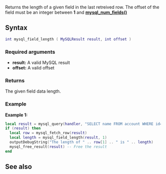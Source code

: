 <pageclass class="#AA7592" subcaption="MTA-MySQL Module"></pageclass>

Returns the length of a given field in the last retreived row. The offset of the field must be an integer between **1** and **[mysql\_num\_fields()](/Modules/MTA-MySQL/mysql_num_fields.md "wikilink")**

Syntax
------

``` lua
int mysql_field_length ( MySQLResult result, int offset )
```

### Required arguments

-   **result:** A valid MySQL result
-   **offset:** A valid offset

### Returns

The given field data length.

### Example

**Example 1:**

``` lua
local result = mysql_query(handler, "SELECT name FROM account WHERE id='1' LIMIT 1") -- Execute the query
if (result) then
  local row = mysql_fetch_row(result)
  local length = mysql_field_length(result, 1)
  outputDebugString("The length of " .. row[1] .. " is " .. length)
  mysql_free_result(result) -- Free the result
end
```

See also
--------
